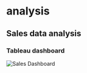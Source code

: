 # analysis
## Sales data analysis
### Tableau dashboard
![Sales Dashboard](https://user-images.githubusercontent.com/41480945/188225981-e4bfcc39-8824-4ea0-a162-4a1828eef54d.png)
